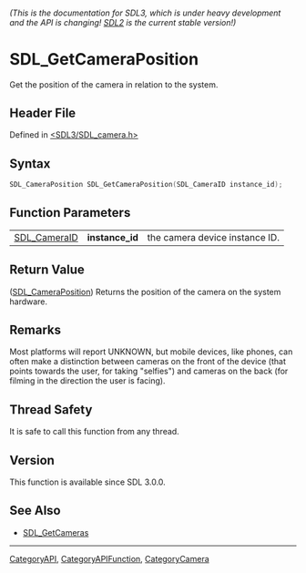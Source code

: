 ###### (This is the documentation for SDL3, which is under heavy development and the API is changing! [SDL2](https://wiki.libsdl.org/SDL2/) is the current stable version!)
# SDL_GetCameraPosition

Get the position of the camera in relation to the system.

## Header File

Defined in [<SDL3/SDL_camera.h>](https://github.com/libsdl-org/SDL/blob/main/include/SDL3/SDL_camera.h)

## Syntax

```c
SDL_CameraPosition SDL_GetCameraPosition(SDL_CameraID instance_id);
```

## Function Parameters

|                              |                 |                                |
| ---------------------------- | --------------- | ------------------------------ |
| [SDL_CameraID](SDL_CameraID) | **instance_id** | the camera device instance ID. |

## Return Value

([SDL_CameraPosition](SDL_CameraPosition)) Returns the position of the
camera on the system hardware.

## Remarks

Most platforms will report UNKNOWN, but mobile devices, like phones, can
often make a distinction between cameras on the front of the device (that
points towards the user, for taking "selfies") and cameras on the back (for
filming in the direction the user is facing).

## Thread Safety

It is safe to call this function from any thread.

## Version

This function is available since SDL 3.0.0.

## See Also

- [SDL_GetCameras](SDL_GetCameras)

----
[CategoryAPI](CategoryAPI), [CategoryAPIFunction](CategoryAPIFunction), [CategoryCamera](CategoryCamera)

